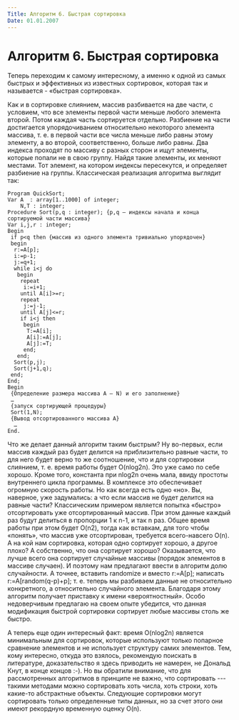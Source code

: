```yaml
---
Title: Алгоритм 6. Быстрая сортировка
Date: 01.01.2007
---
```



Алгоритм 6. Быстрая сортировка
==============================

Теперь переходим к самому интересному, а именно к одной из самых быстрых
и эффективных из известных сортировок, которая так и называется -
«быстрая сортировка».

Как и в сортировке слиянием, массив разбивается на две части, с
условием, что все элементы первой части меньше любого элемента второй.
Потом каждая часть сортируется отдельно. Разбиение на части достигается
упорядочиванием относительно некоторого элемента массива, т. е. в первой
части все числа меньше либо равны этому элементу, а во второй,
соответственно, больше либо равны. Два индекса проходят по массиву с
разных сторон и ищут элементы, которые попали не в свою группу. Найдя
такие элементы, их меняют местами. Тот элемент, на котором индексы
пересекутся, и определяет разбиение на группы. Классическая реализация
алгоритма выглядит так:

    Program QuickSort;
    Var A  : array[1..1000] of integer;
        N,T : integer; 
    Procedure Sort(p,q : integer); {p,q — индексы начала и конца сортируемой части массива}
    Var i,j,r : integer;
    Begin
     if p<q then {массив из одного элемента тривиально упорядочен}
     begin
      r:=A[p];
      i:=p-1;
      j:=q+1;
      while i<j do
       begin
        repeat
         i:=i+1;
        until A[i]>=r;
        repeat
         j:=j-1;
        until A[j]<=r;
        if i<j then
         begin
          T:=A[i];
          A[i]:=A[j];
          A[j]:=T;
         end;
       end;
      Sort(p,j);
      Sort(j+1,q);
     end;
    End;
    Begin
     {Определение размера массива A — N) и его заполнение}
     …
     {запуск сортирующей процедуры}
     Sort(1,N);
     {Вывод отсортированного массива A}
      …
    End.

Что же делает данный алгоритм таким быстрым? Ну во-первых, если массив
каждый раз будет делится на приблизительно равные части, то для него
будет верно то же соотношение, что и для сортировки слиянием, т. е.
время работы будет O(nlog2n). Это уже само по себе хорошо. Кроме того,
константа при nlog2n очень мала, ввиду простоты внутреннего цикла
программы. В комплексе это обеспечивает огромную скорость работы. Но как
всегда есть одно «но». Вы, наверное, уже задумались: а что если массив
не будет делится на равные части? Классическим примером является попытка
«быстро» отсортировать уже отсортированный массив. При этом данные
каждый раз будут делиться в пропорции 1 к n-1, и так n раз. Общее время
работы при этом будет O(n2), тогда как вставкам, для того чтобы
«понять», что массив уже отсортирован, требуется всего-навсего O(n). А
на кой нам сортировка, которая одно сортирует хорошо, а другое плохо? А
собственно, что она сортирует хорошо? Оказывается, что лучше всего она
сортирует случайные массивы (порядок элементов в массиве случаен). И
поэтому нам предлагают ввести в алгоритм долю случайности. А точнее,
вставить randomize и вместо r:=A[p]; написать r:=A[random(q-p)+p];
т. е. теперь мы разбиваем данные не относительно конкретного, а
относительно случайного элемента. Благодаря этому алгоритм получает
приставку к имени «вероятностный». Особо недоверчивым предлагаю на своем
опыте убедится, что данная модификация быстрой сортировки сортирует
любые массивы столь же быстро.

А теперь еще один интересный факт: время O(nlog2n) является минимальным
для сортировок, которые используют только попарное сравнение элементов и
не использует структуру самих элементов. Тем, кому интересно, откуда это
взялось, рекомендую поискать в литературе, доказательство я здесь
приводить не намерен, не Дональд Кнут, в конце концов :-). Но вы
обратили внимание, что для рассмотренных алгоритмов в принципе не важно,
что сортировать --- такими методами можно сортировать хоть числа, хоть
строки, хоть какие-то абстрактные объекты. Следующие сортировки могут
сортировать только определенные типы данных, но за счет этого они имеют
рекордную временную оценку O(n).
